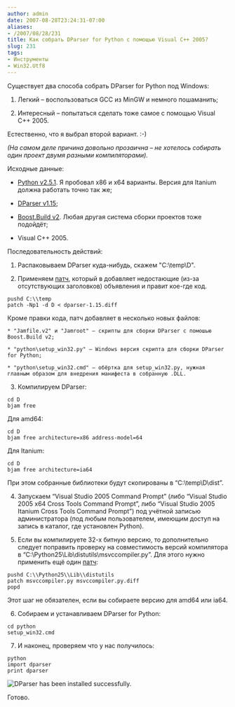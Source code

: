 ```yaml
---
author: admin
date: 2007-08-28T23:24:31-07:00
aliases:
- /2007/08/28/231
title: Как собрать DParser for Python с помощью Visual C++ 2005?
slug: 231
tags:
- Инструменты
- Win32.Utf8
---
```


Существует два способа собрать DParser for Python под Windows:

  1. Легкий – воспользоваться GCC из MinGW и немного пошаманить;

  2. Интересный – попытаться сделать тоже самое с помощью Visual C++ 2005. 

Естественно, что я выбрал второй вариант. :-) 

_(На самом деле причина довольно прозаична – не хотелось собирать один проект двумя разными компиляторами)._

<!--more-->Исходные данные:

  * [Python v2.5.1](http://www.python.org). Я пробовал x86 и x64 варианты. Версия для Itanium должна работать точно так же;

  * [DParser v1.15](http://dparser.sourceforge.net);

  * [Boost.Build v2](http://www.boost.org/tools/build/v2/index.html). Любая другая система сборки проектов тоже подойдёт;

  * Visual C++ 2005.

Последовательность действий:

  1. Распаковываем DParser куда-нибудь, скажем "C:\temp\D".

  2. Применяем [патч](https://gist.github.com/alexeypa/578d7263145d46018db8e9a290b92499), который в добавляет недостающие (из-за отсутствующих заголовков) объявления и правит кое-где код.

```no-highlight
pushd C:\\temp
patch -Np1 -d D < dparser-1.15.diff
```

Кроме правки кода, патч добавляет в несколько новых файлов:

    * "Jamfile.v2" и "Jamroot" – скрипты для сборки DParser с помошью Boost.Build v2;

    * "python\setup_win32.py" – Windows версия скрипта для сборки DParser for Python;

    * "python\setup_win32.cmd" – обёртка для setup_win32.py, нужная главным образом для внедрения манифеста в собранную .DLL.

  3. Компилируем DParser:

```no-highlight
cd D
bjam free
```

Для amd64:

```no-highlight
cd D
bjam free architecture=x86 address-model=64
```

Для Itanium:

```no-highlight
cd D
bjam free architecture=ia64
```

При этом собранные библиотеки будут скопированы в “C:\temp\D\dist”.

  4. Запускаем “Visual Studio 2005 Command Prompt” (либо “Visual Studio 2005 x64 Cross Tools Command Prompt”, либо “Visual Studio 2005 Itanium Cross Tools Command Prompt”) под учётной записью администратора (под любым пользователем, имеющим доступ на запись в каталог, где установлен Python).

  5. Если вы компилируете 32-х битную версию, то дополнительно следует поправить проверку на совместимость версий компилятора в “C:\Python25\Lib\distutils\msvccompiler.py”. Для этого нужно применить ещё один [патч](https://gist.github.com/alexeypa/058d81c20b4dbb84b98f263d04c17c2e):

```no-highlight
pushd C:\\Python25\\Lib\\distutils
patch msvccompiler.py msvccompiler.py.diff
popd
```

Этот шаг не обязателен, если вы собираете версию для amd64 или ia64.

  6. Cобираем и устанавливаем DParser for Python:

```no-highlight
cd python
setup_win32.cmd
```

  7. И наконец, проверяем что у нас получилось:

```no-highlight
python
import dparser
print dparser
```

![DParser has been installed successfully.](/2007/08/dparser_test.png)

Готово.

